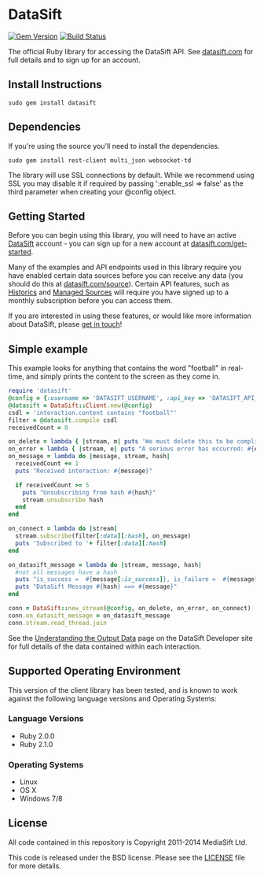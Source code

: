 DataSift
========

[![Gem Version](http://img.shields.io/gem/v/datasift.svg)][gem]
[![Build Status](http://img.shields.io/travis/datasift/datasift-ruby.svg)][travis]

[gem]: https://rubygems.org/gems/datasift
[travis]: https://travis-ci.org/datasift/datasift-ruby


The official Ruby library for accessing the DataSift API. See
[datasift.com](http://datasift.com/) for full details and to sign up for an account.

Install Instructions
--------------------

```
sudo gem install datasift
```

Dependencies
------------

If you're using the source you'll need to install the dependencies.

```
sudo gem install rest-client multi_json websocket-td
```

The library will use SSL connections by default. While we recommend using SSL
you may disable it if required by passing ':enable_ssl => false' as the third
parameter when creating your @config object.

Getting Started
---------------
Before you can begin using this library, you will need to have an active [DataSift](http://datasift.com) account - you can sign up for a new account at [datasift.com/get-started](http://datasift.com/get-started/).

Many of the examples and API endpoints used in this library require you have enabled certain data sources before you can receive any data (you should do this at [datasift.com/source](https://datasift.com/source)). Certain API features, such as [Historics](http://datasift.com/platform/historics/) and [Managed Sources](http://datasift.com/platform/datasources/) will require you have signed up to a monthly subscription before you can access them.

If you are interested in using these features, or would like more information about DataSift, please [get in touch](http://datasift.com/contact-us/)!

Simple example
--------------

This example looks for anything that contains the word "football" in real-time,
and simply prints the content to the screen as they come in.

```ruby
require 'datasift'
@config = {:username => 'DATASIFT_USERNAME', :api_key => 'DATASIFT_API_KEY', :enable_ssl => true}
@datasift = DataSift::Client.new(@config)
csdl = 'interaction.content contains "football"'
filter = @datasift.compile csdl
receivedCount = 0

on_delete = lambda { |stream, m| puts 'We must delete this to be compliant ==> ' + m }
on_error = lambda { |stream, e| puts "A serious error has occurred: #{e.message}" }
on_message = lambda do |message, stream, hash|
  receivedCount += 1
  puts "Received interaction: #{message}"

  if receivedCount >= 5
    puts "Unsubscribing from hash #{hash}"
    stream.unsubscribe hash
  end
end

on_connect = lambda do |stream|
  stream.subscribe(filter[:data][:hash], on_message)
  puts 'Subscribed to '+ filter[:data][:hash]
end

on_datasift_message = lambda do |stream, message, hash|
  #not all messages have a hash
  puts "is_success =  #{message[:is_success]}, is_failure =  #{message[:is_failure]}, is_warning =  #{message[:is_warning]}, is_tick =  #{message[:is_tick]}"
  puts "DataSift Message #{hash} ==> #{message}"
end

conn = DataSift::new_stream(@config, on_delete, on_error, on_connect)
conn.on_datasift_message = on_datasift_message
conn.stream.read_thread.join
```

See the [Understanding the Output Data](http://dev.datasift.com/docs/getting-started/data) page on the DataSift Developer site for
full details of the data contained within each interaction.

Supported Operating Environment
-------------------------------
This version of the client library has been tested, and is known to work against the following language versions and Operating Systems:

### Language Versions
* Ruby 2.0.0
* Ruby 2.1.0

### Operating Systems
* Linux
* OS X
* Windows 7/8

License
-------

All code contained in this repository is Copyright 2011-2014 MediaSift Ltd.

This code is released under the BSD license. Please see the [LICENSE](https://github.com/datasift/datasift-ruby/blob/master/LICENSE) file for
more details.
